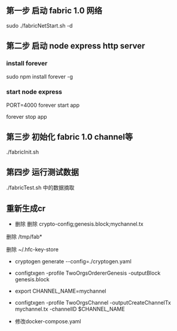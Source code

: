 
## 第一步 启动 fabric 1.0 网络
sudo ./fabricNetStart.sh -d

## 第二步 启动 node express http server

### install forever
sudo npm install forever -g

### start node express
PORT=4000 forever start app

forever stop app

## 第三步 初始化 fabric 1.0 channel等
./fabricInit.sh

## 第四步 运行测试数据
./fabricTest.sh 中的数据摘取


## 重新生成cr
- 删除
删除 crypto-config;genesis.block;mychannel.tx

删除 /tmp/fab*

删除 ~/.hfc-key-store

- cryptogen generate --config=./cryptogen.yaml

- configtxgen -profile TwoOrgsOrdererGenesis -outputBlock genesis.block

- export CHANNEL_NAME=mychannel

- configtxgen -profile TwoOrgsChannel -outputCreateChannelTx mychannel.tx -channelID $CHANNEL_NAME

- 修改docker-compose.yaml


